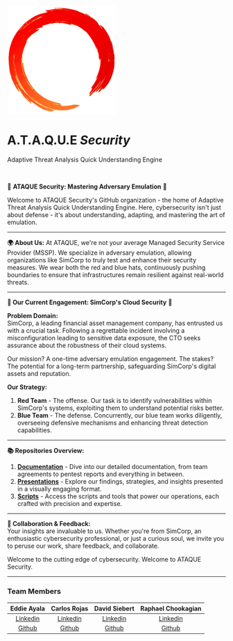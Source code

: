 <img src="./assets/ring.png" width="250">

# A.T.A.Q.U.E       *Security*

Adaptive Threat Analysis Quick Understanding Engine

<br>


🔴 **ATAQUE Security: Mastering Adversary Emulation** 🔵

Welcome to ATAQUE Security's GitHub organization - the home of Adaptive Threat Analysis Quick Understanding Engine. Here, cybersecurity isn't just about defense - it's about understanding, adapting, and mastering the art of emulation.

---

**🌍 About Us:**
At ATAQUE, we're not your average Managed Security Service Provider (MSSP). We specialize in adversary emulation, allowing organizations like SimCorp to truly test and enhance their security measures. We wear both the red and blue hats, continuously pushing boundaries to ensure that infrastructures remain resilient against real-world threats.

---

**🚩 Our Current Engagement: SimCorp's Cloud Security** 🚩

**Problem Domain:**  
SimCorp, a leading financial asset management company, has entrusted us with a crucial task. Following a regrettable incident involving a misconfiguration leading to sensitive data exposure, the CTO seeks assurance about the robustness of their cloud systems.

Our mission? A one-time adversary emulation engagement. The stakes? The potential for a long-term partnership, safeguarding SimCorp's digital assets and reputation.

**Our Strategy:**  
1. **Red Team** - The offense. Our task is to identify vulnerabilities within SimCorp's systems, exploiting them to understand potential risks better.
2. **Blue Team** - The defense. Concurrently, our blue team works diligently, overseeing defensive mechanisms and enhancing threat detection capabilities.

---

**📚 Repositories Overview:**

1. **[Documentation](https://github.com/ATAQUE-Security/Documentation)** - Dive into our detailed documentation, from team agreements to pentest reports and everything in between.
2. **[Presentations](https://github.com/ATAQUE-Security/Presentations)** - Explore our findings, strategies, and insights presented in a visually engaging format.
3. **[Scripts](https://github.com/ATAQUE-Security/Scripts)** - Access the scripts and tools that power our operations, each crafted with precision and expertise.

---

**🤝 Collaboration & Feedback:**  
Your insights are invaluable to us. Whether you're from SimCorp, an enthusiastic cybersecurity professional, or just a curious soul, we invite you to peruse our work, share feedback, and collaborate.

Welcome to the cutting edge of cybersecurity. Welcome to ATAQUE Security.

---

### Team Members

| Eddie Ayala | Carlos Rojas | David Siebert | Raphael Chookagian |
|:----------------------:|:-----------------------:|:----------------------:|:----------------------:|
| [Linkedin](https://www.linkedin.com/in/eddie-ayala3/) | [Linkedin](https://www.linkedin.com/in/carlos-rojass/) | [Linkedin](http://linkedin.com/in/davidpsiebert) | [Linkedin](https://www.linkedin.com/in/raphaelchookagian/) |
| [Github](https://github.com/EdMandoo1) | [Github](https://github.com/carlosjorr) | [Github](https://github.com/Siebert-David) | [Github](https://github.com/cesarderio) |




